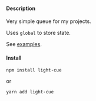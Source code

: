 #### Description

Very simple queue for my projects.

Uses ```global``` to store state.

See [examples](examples).


#### Install

```npm install light-cue```

or 

```yarn add light-cue```
